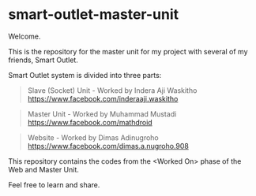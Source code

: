 smart-outlet-master-unit
========================

Welcome.

This is the repository for the master unit for my project with several of my friends, Smart Outlet.

Smart Outlet system is divided into three parts:

> Slave (Socket) Unit - Worked by Indera Aji Waskitho https://www.facebook.com/inderaaji.waskitho

> Master Unit         - Worked by Muhammad Mustadi    https://www.facebook.com/mathdroid

> Website                 - Worked by Dimas Adinugroho    https://www.facebook.com/dimas.a.nugroho.908

This repository contains the codes from the \<Worked On\> phase of the Web and Master Unit.

Feel free to learn and share.
